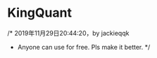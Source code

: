 # KingQuant
/* 2019年11月29日20:44:20，by jackieqqk
 * Anyone can use for free. Pls make it better.
 */
 
